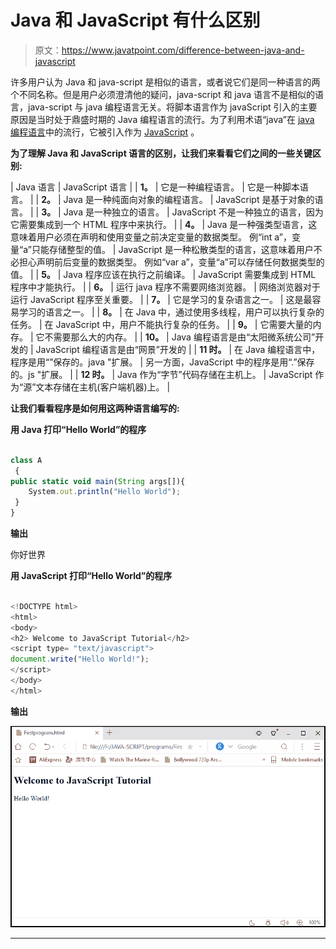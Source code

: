 # Java 和 JavaScript 有什么区别

> 原文：<https://www.javatpoint.com/difference-between-java-and-javascript>

许多用户认为 Java 和 java-script 是相似的语言，或者说它们是同一种语言的两个不同名称。但是用户必须澄清他的疑问，java-script 和 java 语言不是相似的语言，java-script 与 java 编程语言无关。将脚本语言作为 javaScript 引入的主要原因是当时处于鼎盛时期的 Java 编程语言的流行。为了利用术语“java”在 [java 编程语言](https://www.javatpoint.com/java-tutorial)中的流行，它被引入作为 [JavaScript](https://www.javatpoint.com/javascript-tutorial) 。

**为了理解 Java 和 JavaScript 语言的区别，让我们来看看它们之间的一些关键区别:**

| Java 语言 | JavaScript 语言 |
| **1。** | 它是一种编程语言。 | 它是一种脚本语言。 |
| **2。** | Java 是一种纯面向对象的编程语言。 | JavaScript 是基于对象的语言。 |
| **3。** | Java 是一种独立的语言。 | JavaScript 不是一种独立的语言，因为它需要集成到一个 HTML 程序中来执行。 |
| **4。** | Java 是一种强类型语言，这意味着用户必须在声明和使用变量之前决定变量的数据类型。
例“int a”，变量“a”只能存储整型的值。 | JavaScript 是一种松散类型的语言，这意味着用户不必担心声明前后变量的数据类型。
例如“var a”，变量“a”可以存储任何数据类型的值。 |
| **5。** | Java 程序应该在执行之前编译。 | JavaScript 需要集成到 HTML 程序中才能执行。 |
| **6。** | 运行 java 程序不需要网络浏览器。 | 网络浏览器对于运行 JavaScript 程序至关重要。 |
| **7。** | 它是学习的复杂语言之一。 | 这是最容易学习的语言之一。 |
| **8。** | 在 Java 中，通过使用多线程，用户可以执行复杂的任务。 | 在 JavaScript 中，用户不能执行复杂的任务。 |
| **9。** | 它需要大量的内存。 | 它不需要那么大的内存。 |
| **10。** | Java 编程语言是由“太阳微系统公司”开发的 | JavaScript 编程语言是由“网景”开发的 |
| **11 时。** | 在 Java 编程语言中，程序是用“”保存的。java "扩展。 | 另一方面，JavaScript 中的程序是用“.”保存的。js "扩展。 |
| **12 时。** | Java 作为“字节”代码存储在主机上。 | JavaScript 作为“源”文本存储在主机(客户端机器)上。 |

**让我们看看程序是如何用这两种语言编写的:**

**用 Java 打印“Hello World”的程序**

```js

class A
 { 
public static void main(String args[]){ 
    System.out.println("Hello World"); 
 } 
}

```

**输出**

你好世界

**用 JavaScript 打印“Hello World”的程序**

```js

<!DOCTYPE html>
<html>
<body>
<h2> Welcome to JavaScript Tutorial</h2>
<script type= "text/javascript">
document.write("Hello World!");  
</script>
</body>
</html>

```

**输出**

![difference between Java and JavaScript](img/ca75e4e81d50b3be179939c65496684a.png)

* * *